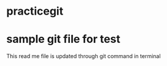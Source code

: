 # practicegit
# sample git file for test
This read me file is updated through git command in terminal